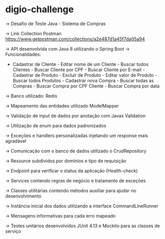 # digio-challenge

-> Desafio de Teste Java - Sistema de Compras

-> Link Collection Postman
https://www.getpostman.com/collections/a2e487d1a45f7da05a94

-> API desenvolvida com Java 8 utilizando o Spring Boot -> Funcionalidades:
- Cadastrar de Cliente - Editar nome de um Cliente - Buscar todos Clientes - Buscar Cliente por CPF - Buscar Cliente por
E-mail - Cadastrar de Produto - Excluir de Produto - Editar valor de Produto - Buscar todos Produtos - Cadastrar nova
Compra - Buscar todas as Compras - Buscar Compra por CPF Cliente - Buscar Compra por data

-> Banco utilizado: Redis

-> Mapeamento das entidades utilizado ModelMapper

-> Validação de input de dados por anotação com Javax Validation

-> Utilização de enum para dados padronizados

-> Exceções e handlers personalizadas injetando um response mais agradável

-> Comunicação com o banco de dados utilizado o CrudRepository

-> Resource subdividos por domínios e tipo de requisição

-> Endpoint para verificar o status da aplicação (Health-check)

-> Services contendo regras de negócio e tratamento de exceções

-> Classes utilitárias contendo métodos auxiliar para ajudar no desenvolvimento

-> Instância inicial dos dados utilizando a interface CommandLineRunner

-> Mensagens informativas para cada erro mapeado

-> Testes unitários desenvolvidos JUnit 4.13 e Mockito para as classes de serviço